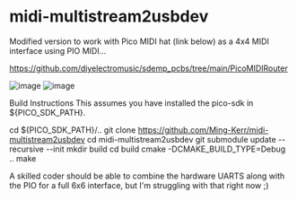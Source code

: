 # midi-multistream2usbdev

Modified version to work with Pico MIDI hat (link below) as a 4x4 MIDI interface using PIO MIDI...

https://github.com/diyelectromusic/sdemp_pcbs/tree/main/PicoMIDIRouter

![image](https://github.com/Ming-Kerr/midi-multistream2usbdev/assets/84568533/6e9e9b6e-adda-4e36-86cc-d235320ff4b7)
![image](https://github.com/Ming-Kerr/midi-multistream2usbdev/assets/84568533/070435ba-c6a8-42a4-bd95-9672ece8b1aa)

Build Instructions
This assumes you have installed the pico-sdk in ${PICO_SDK_PATH}.

cd ${PICO_SDK_PATH}/..
git clone https://github.com/Ming-Kerr/midi-multistream2usbdev
cd midi-multistream2usbdev
git submodule update --recursive --init
mkdir build
cd build
cmake -DCMAKE_BUILD_TYPE=Debug ..
make


A skilled coder should be able to combine the hardware UARTS along with the PIO for a full 6x6 interface, but I'm struggling with that right now ;)
